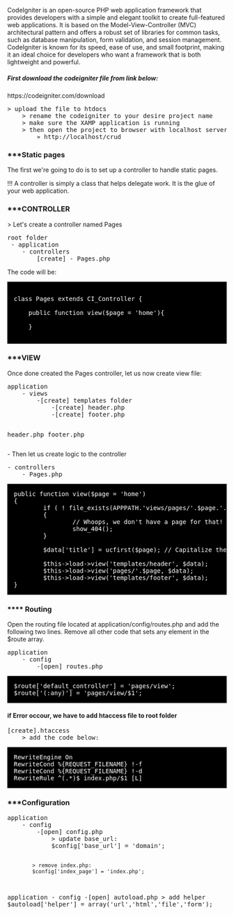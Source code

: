 <p>CodeIgniter is an open-source PHP web application framework that provides developers with a simple and elegant toolkit to create full-featured web applications. It is based on the Model-View-Controller (MVC) architectural pattern and offers a robust set of libraries for common tasks, such as database manipulation, form validation, and session management. CodeIgniter is known for its speed, ease of use, and small footprint, making it an ideal choice for developers who want a framework that is both lightweight and powerful.</p>

<h5>First download the codeigniter file from link below:</h5>
https://codeigniter.com/download

<pre>
> upload the file to htdocs
	> rename the codeigniter to your desire project name
	> make sure the XAMP application is running
	> then open the project to browser with localhost server
		» http://localhost/crud
</pre>

<h3>***Static pages</h3>
<p>The first we're going to do is to set up a controller to handle static pages.</p>

<p>!!! A controller is simply a class that helps delegate work. It is the glue of your web application.</p>

<h3>***CONTROLLER</h3>
<p>> Let's create a controller named Pages</p>

<pre>
root folder
 - application
	- controllers
		[create] - Pages.php
</pre>
<p>The code will be:</p>

<pre style="background: black; color: #fff; padding: 15px;">

class Pages extends CI_Controller {

	public function view($page = 'home'){
		
	}

</pre>


<h3>***VIEW</h3>
<p>Once done created the Pages controller, let us now create view file:</p>
<pre>
application
	- views 
		-[create] templates folder
			-[create] header.php
			-[create] footer.php
			
header.php
footer.php
</pre>

<p>- Then let us create logic to the controller</p>

<pre>
- controllers
	- Pages.php
</pre>


<pre style="background: black; color: #fff; padding: 15px;">
public function view($page = 'home')
{
        if ( ! file_exists(APPPATH.'views/pages/'.$page.'.php'))
        {
                // Whoops, we don't have a page for that!
                show_404();
        }

        $data['title'] = ucfirst($page); // Capitalize the first letter

        $this->load->view('templates/header', $data);
        $this->load->view('pages/'.$page, $data);
        $this->load->view('templates/footer', $data);
}
</pre>


<h3>**** Routing</h3>
<p>Open the routing file located at application/config/routes.php and add the following two lines. Remove all other code that sets any element in the $route array.</p>

<pre>
application
	- config
		-[open] routes.php
</pre>

<pre style="background: black; color: #fff; padding: 15px;">
$route['default_controller'] = 'pages/view';
$route['(:any)'] = 'pages/view/$1';
</pre>


<h4>if Error occour, we have to add htaccess file to root folder</h4>
<pre>
[create].htaccess
	> add the code below:
</pre>

<pre style="background: black; color: #fff; padding: 15px;">
RewriteEngine On
RewriteCond %{REQUEST_FILENAME} !-f
RewriteCond %{REQUEST_FILENAME} !-d
RewriteRule ^(.*)$ index.php/$1 [L]
</pre>

<h3>***Configuration</h3>
<pre>
application
	- config
		-[open] config.php
			> update base_url:
			$config['base_url'] = 'domain';
			
			> remove index.php:
			$config['index_page'] = 'index.php';
			
		
application
	- config
		-[open] autoload.php
			> add helper
			$autoload['helper'] = array('url','html','file','form');
</pre>

